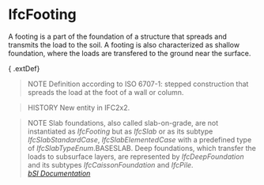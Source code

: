 IfcFooting
==========
A footing is a part of the foundation of a structure that spreads and
transmits the load to the soil. A footing is also characterized as shallow
foundation, where the loads are transfered to the ground near the surface.  
  
{ .extDef}  
> NOTE  Definition according to ISO 6707-1: stepped construction that spreads
> the load at the foot of a wall or column.  
  
> HISTORY  New entity in IFC2x2.  
  
> NOTE  Slab foundations, also called slab-on-grade, are not instantiated as
> _IfcFooting_ but as _IfcSlab_ or as its subtype _IfcSlabStandardCase_,
> _IfcSlabElementedCase_ with a predefined type of _IfcSlabTypeEnum_.BASESLAB.
> Deep foundations, which transfer the loads to subsurface layers, are
> represented by _IfcDeepFoundation_ and its subtypes _IfcCaissonFoundation_
> and _IfcPile_.  
[ _bSI
Documentation_](https://standards.buildingsmart.org/IFC/DEV/IFC4_2/FINAL/HTML/schema/ifcstructuralelementsdomain/lexical/ifcfooting.htm)


